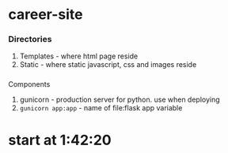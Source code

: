 # career-site


### Directories
1. Templates - where html page reside
2. Static - where static javascript, css and images reside

###
Components
1. gunicorn - production server for python. use when deploying
  2. `gunicorn app:app` - name of file:flask app variable

# start at 1:42:20